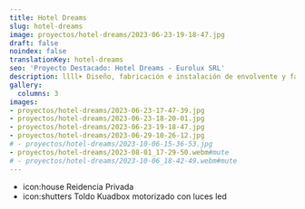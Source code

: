 ```yaml
---
title: Hotel Dreams
slug: hotel-dreams
image: proyectos/hotel-dreams/2023-06-23-19-18-47.jpg
draft: false
noindex: false
translationKey: hotel-dreams
seo: 'Proyecto Destacado: Hotel Dreams - Eurolux SRL'
description: llll➤ Diseño, fabricación e instalación de envolvente y fachada ligera ✅ para el proyecto Hotel Dreams.
gallery:
  columns: 3
images:
- proyectos/hotel-dreams/2023-06-23-17-47-39.jpg
- proyectos/hotel-dreams/2023-06-23-18-20-01.jpg
- proyectos/hotel-dreams/2023-06-23-19-18-47.jpg
- proyectos/hotel-dreams/2023-06-29-10-26-12.jpg
# - proyectos/hotel-dreams/2023-10-06-15-36-53.jpg
- proyectos/hotel-dreams/2023-08-01_17-29-50.webm#mute
# - proyectos/hotel-dreams/2023-10-06_18-42-49.webm#mute
---
```

- icon:house Reidencia Privada
- icon:shutters Toldo Kuadbox motorizado con luces led